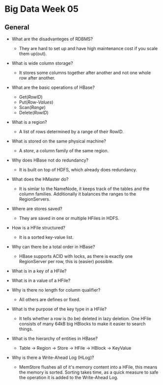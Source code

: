 # Big Data Week 05

## General
- What are the disadvanteges of RDBMS?
	- They are hard to set up and have high maintenance cost if you scale them up(out).
- What is wide column storage?
	- It stores some columns together after another and not one whole row after another.
- What are the basic operations of HBase?
	- Get(*RowID*)
	- Put(*Row-Values*)
	- Scan(*Range*)
	- Delete(*RowID*)
- What is a region?
	- A list of rows determined by a range of their RowID.
- What is stored on the same physical machine?
	- A *store*, a column family of the same region.
- Why does HBase not do redundancy?
	- It is built on top of HDFS, which already does redundancy.
- What does the HMaster do?
	- It is simlar to the NameNode, it keeps track of the tables and the column families. Additionally it balances the ranges to the RegionServers.
- Where are stores saved?
	- They are saved in one or multiple HFiles in HDFS.
- How is a HFile structured?
	- It is a sorted key-value list.
- Why can there be a total order in HBase?
	- HBase supports ACID with locks, as there is exactly one RegionServer per row, this is (easier) possible.
- What is in a key of a HFile?
- What is in a value of a HFile?


- Why is there no length for column qualifier?
	- All others are defines or fixed.
- What is the purpose of the key type in a HFile?
	- It tells whether a row is (to be) deleted in lazy deletion.
One HFile consists of many 64kB big HBlocks to make it easier to search things.
- What is the hierarchy of entities in HBase?
	- Table -> Region -> Store -> HFile -> HBlock -> KeyValue
- Why is there a Write-Ahead Log (HLog)?
	- MemStore flushes all of it's memory content into a HFile, this means the memory is sorted. Sorting takes time, as a quick measure to safe the operation it is added to the Write-Ahead Log.